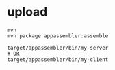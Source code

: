 # upload

    mvn
    mvn package appassembler:assemble

    target/appassembler/bin/my-server
    # OR
    target/appassembler/bin/my-client
